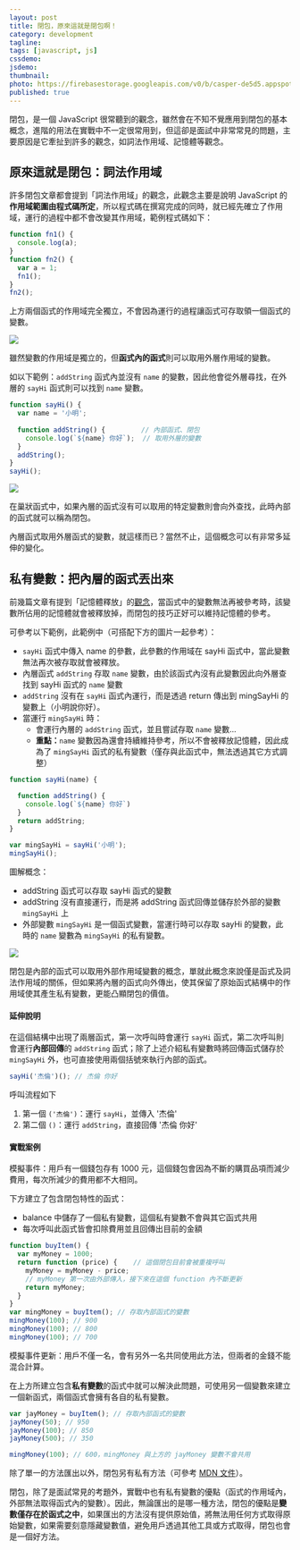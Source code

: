 ```yaml
---
layout: post
title: 閉包，原來這就是閉包啊！
category: development
tagline:
tags: [javascript, js]
cssdemo:
jsdemo:
thumbnail:
photo: https://firebasestorage.googleapis.com/v0/b/casper-de5d5.appspot.com/o/images%2Fblog%2Firon2020_11.jpg?alt=media&token=6f0bb2b6-7d3a-42d5-a785-291c15680546
published: true
---
```


閉包，是一個 JavaScript 很常聽到的觀念，雖然會在不知不覺應用到閉包的基本概念，進階的用法在實戰中不一定很常用到，但這卻是面試中非常常見的問題，主要原因是它牽扯到許多的觀念，如詞法作用域、記憶體等觀念。

## 原來這就是閉包：詞法作用域

許多閉包文章都會提到「詞法作用域」的觀念，此觀念主要是說明 JavaScript 的**作用域範圍由程式碼所定**，所以程式碼在撰寫完成的同時，就已經先確立了作用域，運行的過程中都不會改變其作用域，範例程式碼如下：

```js
function fn1() {
  console.log(a);
}
function fn2() {
  var a = 1;
  fn1();
}
fn2();
```

上方兩個函式的作用域完全獨立，不會因為運行的過程讓函式可存取領一個函式的變數。

![](https://firebasestorage.googleapis.com/v0/b/casper-de5d5.appspot.com/o/images%2Fblog%2FCE66B6E3-A1E4-4688-ABEE-3CC63148496C.png?alt=media&token=532c4d14-0eee-40c9-a67a-74e1ba7c4baa)

雖然變數的作用域是獨立的，但**函式內的函式**則可以取用外層作用域的變數。

如以下範例：`addString` 函式內並沒有 `name` 的變數，因此他會從外層尋找，在外層的 `sayHi` 函式則可以找到 `name` 變數。

```js
function sayHi() {
  var name = '小明';
  
  function addString() {         // 內部函式、閉包
    console.log(`${name} 你好`);  // 取用外層的變數
  }
  addString();
}
sayHi();
```

![](https://firebasestorage.googleapis.com/v0/b/casper-de5d5.appspot.com/o/images%2Fblog%2F53D2F7AE-B05E-4908-88FA-149C0361784F.png?alt=media&token=db3725b4-e13a-4226-a78c-2deb62f6cb58)

在巢狀函式中，如果內層的函式沒有可以取用的特定變數則會向外查找，此時內部的函式就可以稱為閉包。

內層函式取用外層函式的變數，就這樣而已？當然不止，這個概念可以有非常多延伸的變化。

## 私有變數：把內層的函式丟出來

前幾篇文章有提到「記憶體釋放」的[觀念](https://wcc723.github.io/development/2020/09/23/js-object/)，當函式中的變數無法再被參考時，該變數所佔用的記憶體就會被釋放掉，而閉包的技巧正好可以維持記憶體的參考。

可參考以下範例，此範例中（可搭配下方的圖片一起參考）：
- `sayHi` 函式中傳入 name 的參數，此參數的作用域在 sayHi 函式中，當此變數無法再次被存取就會被釋放。
- 內層函式 `addString` 存取 `name` 變數，由於該函式內沒有此變數因此向外層查找到 sayHi 函式的 `name` 變數
- `addString` 沒有在 `sayHi` 函式內運行，而是透過 return 傳出到 mingSayHi 的變數上（小明說你好）。
- 當運行 `mingSayHi` 時：
	- 會運行內層的 `addString` 函式，並且嘗試存取 `name` 變數...
	- **重點：**`name` 變數因為還會持續維持參考，所以不會被釋放記憶體，因此成為了 `mingSayHi` 函式的私有變數（僅存與此函式中，無法透過其它方式調整）
```js
function sayHi(name) {

  function addString() {
    console.log(`${name} 你好`)
  }
  return addString;
}

var mingSayHi = sayHi('小明');
mingSayHi();
```

圖解概念：
- addString 函式可以存取 sayHi 函式的變數
- addString 沒有直接運行，而是將 addString 函式回傳並儲存於外部的變數 `mingSayHi` 上
- 外部變數 `mingSayHi` 是一個函式變數，當運行時可以存取 sayHi 的變數，此時的 `name` 變數為 `mingSayHi` 的私有變數。

![](https://firebasestorage.googleapis.com/v0/b/casper-de5d5.appspot.com/o/images%2Fblog%2F30093298-CD38-4184-BFE3-BE6F29DC4AB7.png?alt=media&token=6a26e9f8-f422-4c67-8083-945f9097fc88)

閉包是內部的函式可以取用外部作用域變數的概念，單就此概念來說僅是函式及詞法作用域的關係，但如果將內層的函式向外傳出，使其保留了原始函式結構中的作用域使其產生私有變數，更能凸顯閉包的價值。

#### 延伸說明

在這個結構中出現了兩層函式，第一次呼叫時會運行 `sayHi` 函式，第二次呼叫則會運行**內部回傳**的 `addString` 函式；除了上述介紹私有變數時將回傳函式儲存於 `mingSayHi` 外，也可直接使用兩個括號來執行內部的函式。

```js
sayHi('杰倫')(); // 杰倫 你好
```

呼叫流程如下
1. 第一個 `('杰倫')`：運行 `sayHi`，並傳入 '杰倫'
2. 第二個 `()`：運行 `addString`，直接回傳 '杰倫 你好'

#### 實戰案例

模擬事件：用戶有一個錢包存有 1000 元，這個錢包會因為不斷的購買品項而減少費用，每次所減少的費用都不大相同。

下方建立了包含閉包特性的函式：
- balance 中儲存了一個私有變數，這個私有變數不會與其它函式共用
- 每次呼叫此函式皆會扣除費用並且回傳出目前的金額

```js
function buyItem() {
  var myMoney = 1000;
  return function (price) {    // 這個閉包目前會被重複呼叫
    myMoney = myMoney - price;
    // myMoney 第一次由外部傳入，接下來在這個 function 內不斷更新
    return myMoney;
  }
}
var mingMoney = buyItem(); // 存取內部函式的變數
mingMoney(100); // 900
mingMoney(100); // 800
mingMoney(100); // 700
```

模擬事件更新：用戶不僅一名，會有另外一名共同使用此方法，但兩者的金錢不能混合計算。

在上方所建立包含**私有變數**的函式中就可以解決此問題，可使用另一個變數來建立一個新函式，兩個函式會擁有各自的私有變數。

```js
var jayMoney = buyItem(); // 存取內部函式的變數
jayMoney(50); // 950
jayMoney(100); // 850
jayMoney(500); // 350

mingMoney(100); // 600，mingMoney 與上方的 jayMoney 變數不會共用
```

除了單一的方法匯出以外，閉包另有私有方法（可參考 [MDN 文件](https://developer.mozilla.org/zh-TW/docs/Web/JavaScript/Closures#%E4%BD%BF%E7%94%A8%E9%96%89%E5%8C%85%E6%A8%A1%E6%93%AC%E7%A7%81%E6%9C%89%E6%96%B9%E6%B3%95)）。

閉包，除了是面試常見的考題外，實戰中也有私有變數的優點（函式的作用域內，外部無法取得函式內的變數）。因此，無論匯出的是哪一種方法，閉包的優點是**變數僅存在於函式之中**，如果匯出的方法沒有提供原始值，將無法用任何方式取得原始變數，如果需要刻意隱藏變數值，避免用戶透過其他工具或方式取得，閉包也會是一個好方法。

